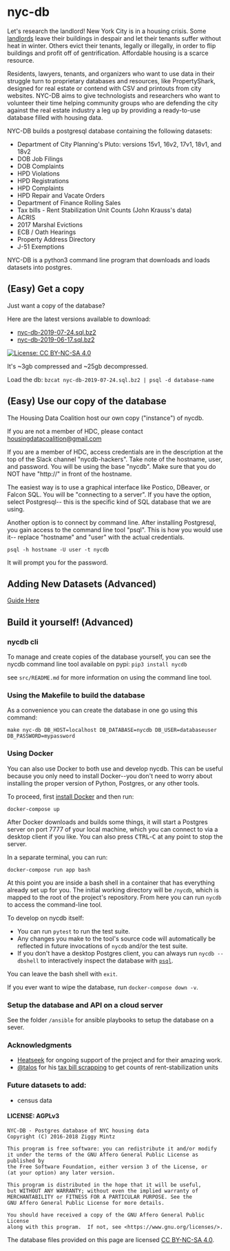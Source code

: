 # nyc-db

Let's research the landlord! New York City is in a housing crisis. Some [landlords](https://youtu.be/o1SzKHXz8tU) leave their buildings in despair and let their tenants suffer without heat in winter. Others evict their tenants, legally or illegally, in order to flip buildings and profit off of gentrification. Affordable housing is a scarce resource.

Residents, lawyers, tenants, and organizers who want to use data in their struggle turn to proprietary databases and resources, like PropertyShark, designed for real estate or contend with CSV and printouts from city websites. NYC-DB aims to give technologists and researchers who want to volunteer their time helping community groups who are defending the city against the real estate industry a leg up by providing a ready-to-use database filled with housing data.

NYC-DB builds a postgresql database containing the following datasets:

- Department of City Planning's Pluto: versions 15v1, 16v2, 17v1, 18v1, and 18v2
- DOB Job Filings
- DOB Complaints
- HPD Violations
- HPD Registrations
- HPD Complaints
- HPD Repair and Vacate Orders
- Department of Finance Rolling Sales
- Tax bills - Rent Stabilization Unit Counts (John Krauss's data)
- ACRIS
- 2017 Marshal Evictions
- ECB / Oath Hearings
- Property Address Directory
- J-51 Exemptions

NYC-DB is a python3 command line program that downloads and loads datasets into postgres.

## (Easy) Get a copy

Just want a copy of the database?

Here are the latest versions available to download:

- [nyc-db-2019-07-24.sql.bz2](https://s3.amazonaws.com/nyc-db/nyc-db-2019-07-24.sql.bz2)
- [nyc-db-2019-06-17.sql.bz2](https://s3.amazonaws.com/nyc-db/nyc-db-2019-06-17.sql.bz2)

[![License: CC BY-NC-SA 4.0](https://licensebuttons.net/l/by-nc-sa/4.0/80x15.png)](https://creativecommons.org/licenses/by-nc-sa/4.0/)

It's ~3gb compressed and ~25gb decompressed.

Load the db: ``` bzcat nyc-db-2019-07-24.sql.bz2 | psql -d database-name ```

## (Easy) Use our copy of the database

The Housing Data Coalition host our own copy ("instance") of nycdb.

If you are not a member of HDC, please contact housingdatacoalition@gmail.com

If you are a member of HDC, access credentials are in the description at the top of the Slack channel "nycdb-hackers". Take note of the hostname, user, and password. You will be using the base "nycdb". Make sure that you do NOT have "http://" in front of the hostname.

The easiest way is to use a graphical interface like Postico, DBeaver, or Falcon SQL. You will be "connecting to a server". If you have the option, select Postgresql-- this is the specific kind of SQL database that we are using.

Another option is to connect by command line. After installing Postgresql, you gain access to the command line tool "psql". This is how you would use it-- replace "hostname" and "user" with the actual credentials. 
```
psql -h hostname -U user -t nycdb
```
It will prompt you for the password.

## Adding New Datasets (Advanced)

[Guide Here](src/ADDING_NEW_DATASETS.md)

## Build it yourself! (Advanced)

### nycdb cli

To manage and create copies of the database yourself, you can see the nycdb command line tool available on pypi: ` pip3 install nycdb `

see `src/README.md` for more information on using the command line tool.

### Using the Makefile to build the database

As a convenience you can create the database in one go using this command:

```
make nyc-db DB_HOST=localhost DB_DATABASE=nycdb DB_USER=databaseuser DB_PASSWORD=mypassword
```

### Using Docker

You can also use Docker to both use and develop nycdb. This can be useful because
you only need to install Docker--you don't need to worry about installing the proper
version of Python, Postgres, or any other tools.

To proceed, first [install Docker][] and then run:

```
docker-compose up
```

After Docker downloads and builds some things, it will start a Postgres server on port
7777 of your local machine, which you can connect to via a desktop client if you like.
You can also press <kbd>CTRL</kbd>-<kbd>C</kbd> at any point to stop the server.

In a separate terminal, you can run:

```
docker-compose run app bash
```

At this point you are inside a bash shell in a container that has everything already
set up for you. The initial working directory will be `/nycdb`, which is mapped to
the root of the project's repository. From here you can run `nycdb` to access the
command-line tool.

To develop on nycdb itself:

* You can run `pytest` to run the test suite.
* Any changes you make to the tool's source code will automatically be reflected
  in future invocations of `nycdb` and/or the test suite.
* If you don't have a desktop Postgres client, you can always run
  `nycdb --dbshell` to interactively inspect the database with [`psql`][].

You can leave the bash shell with `exit`.

If you ever want to wipe the database, run `docker-compose down -v`.

[install Docker]: https://www.docker.com/get-started
[`psql`]: http://postgresguide.com/utilities/psql.html

### Setup the database and API on a cloud server

See the folder `/ansible` for ansible playbooks to setup the database on a sever.

### Acknowledgments

- [Heatseek](https://heatseek.org/) for ongoing support of the project and for their amazing work.
- [@talos](https://github.com/talos) for his [tax bill scrapping](https://github.com/talos/nyc-stabilization-unit-counts) to get counts of rent-stabilization units

### Future datasets to add:

- census data

#### LICENSE: AGPLv3

```
NYC-DB - Postgres database of NYC housing data
Copyright (C) 2016-2018 Ziggy Mintz

This program is free software: you can redistribute it and/or modify
it under the terms of the GNU Affero General Public License as published by
the Free Software Foundation, either version 3 of the License, or
(at your option) any later version.

This program is distributed in the hope that it will be useful,
but WITHOUT ANY WARRANTY; without even the implied warranty of
MERCHANTABILITY or FITNESS FOR A PARTICULAR PURPOSE. See the
GNU Affero General Public License for more details.

You should have received a copy of the GNU Affero General Public License
along with this program.  If not, see <https://www.gnu.org/licenses/>.
```

The database files provided on this page are licensed [CC BY-NC-SA 4.0](https://creativecommons.org/licenses/by-nc-sa/4.0/legalcode).
